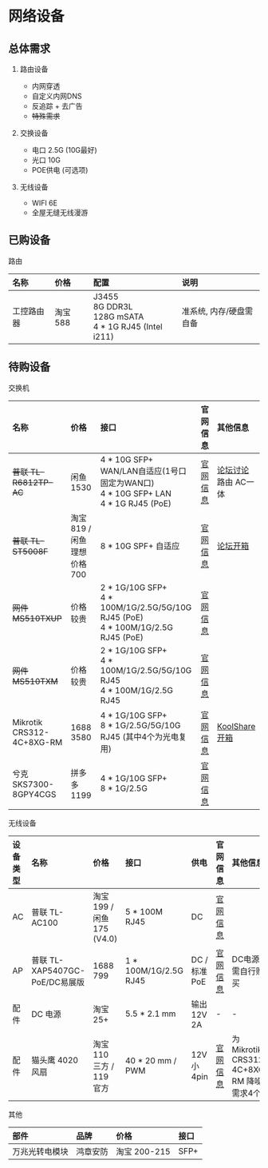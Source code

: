 # 网络设备

## 总体需求

1. 路由设备
   - 内网穿透
   - 自定义内网DNS
   - 反追踪 + 去广告
   - ~~特殊需求~~

2. 交换设备
   - 电口 2.5G (10G最好)
   - 光口 10G
   - POE供电 (可选项)

3. 无线设备
   - WIFI 6E
   - 全屋无缝无线漫游

## 已购设备

路由

| 名称       | 价格     | 配置                                                        | 说明                    |
| :--------- | :------- | :---------------------------------------------------------- | :---------------------- |
| 工控路由器 | 淘宝 588 | J3455<br>8G DDR3L<br>128G mSATA<br>4 * 1G RJ45 (Intel i211) | 准系统, 内存/硬盘需自备 |

## 待购设备

交换机

| 名称                      | 价格                        | 接口                                                                                  | 官网信息                                                                               | 其他信息                                                                    |
| :------------------------ | :-------------------------- | :------------------------------------------------------------------------------------ | :------------------------------------------------------------------------------------- | :-------------------------------------------------------------------------- |
| ~~普联 TL-R6812TP-AC~~    | 闲鱼 1530                   | 4 * 10G SFP+ WAN/LAN自适应(1号口固定为WAN口)<br>4 * 10G SFP+ LAN<br>4 * 1G RJ45 (PoE) | [官网信息](https://www.tp-link.com.cn/product_1974.html)                               | [论坛讨论](https://www.chiphell.com/thread-2350359-1-1.html)<br>路由 AC一体 |
| ~~普联 TL-ST5008F~~       | 淘宝 819 / 闲鱼理想价格 700 | 8 * 10G SPF+ 自适应                                                                   | [官网信息](https://www.tp-link.com.cn/product_1649.html)                               | [论坛开箱](https://www.chiphell.com/thread-2244916-1-1.html)                |
| ~~网件 MS510TXUP~~        | 价格较贵                    | 2 * 1G/10G SFP+<br>4 * 100M/1G/2.5G/5G/10G RJ45 (PoE)<br>4 * 100M/1G/2.5G RJ45 (PoE)  | [官网信息](https://www.netgear.com.cn/business/products/switches/smart/ms510txup.aspx) |                                                                             |
| ~~网件 MS510TXM~~         | 价格较贵                    | 2 * 1G/10G SFP+<br>4 * 100M/1G/2.5G/5G/10G RJ45<br>4 * 100M/1G/2.5G RJ45              | [官网信息](https://www.netgear.com.cn/business/products/switches/smart/MS510txm.aspx)  |                                                                             |
| Mikrotik CRS312-4C+8XG-RM | 1688 3580                   | 4 * 1G/10G SFP+<br>8 * 1G/2.5G/5G/10G RJ45 (其中4个为光电复用)                        | [官网信息](https://mikrotik.com/product/crs312_4c_8xg_rm)                              | [KoolShare开箱](https://www.koolcenter.com/thread/176287)                   |
| 兮克 SKS7300-8GPY4CGS     | 拼多多 1199                 | 4 * 1G/10G SFP+<br>8 * 1G/2.5G                                                        | [官网信息](https://www.seekswan.com/xksupport/Sks7300.htm)                             |                                                                             |

无线设备

| 设备类型 | 名称                           | 价格                       | 接口                  | 供电         | 官网信息                                                 | 其他信息                                  |
| :------- | :----------------------------- | :------------------------- | :-------------------- | :----------- | :------------------------------------------------------- | :---------------------------------------- |
| AC       | 普联 TL-AC100                  | 淘宝 199 / 闲鱼 175 (V4.0) | 5 * 100M RJ45         | DC           | [官网信息](https://www.tp-link.com.cn/product_347.html)  |                                           |
| AP       | 普联 TL-XAP5407GC-PoE/DC易展版 | 1688 799                   | 1 * 100M/1G/2.5G RJ45 | DC / 标准PoE | [官网信息](https://www.tp-link.com.cn/product_1846.html) | DC电源线需自行购买                        |
| 配件     | DC 电源                        | 淘宝 25+                   | 5.5 * 2.1 mm          | 输出12V 2A   | -                                                        | -                                         |
| 配件     | 猫头鹰 4020风扇                | 淘宝 110 三方 / 119 官方   | 40 * 20 mm / PWM      | 12V 小4pin   | [官网信息](https://noctua.at/cn/nf-a4x20-pwm)            | 为 Mikrotik CRS312-4C+8XG-RM 降噪 需求4个 |

其他

| 部件           | 品牌     | 价格         | 接口 |
| :------------- | :------- | :----------- | :--- |
| 万兆光转电模块 | 鸿章安防 | 淘宝 200-215 | SFP+ |
